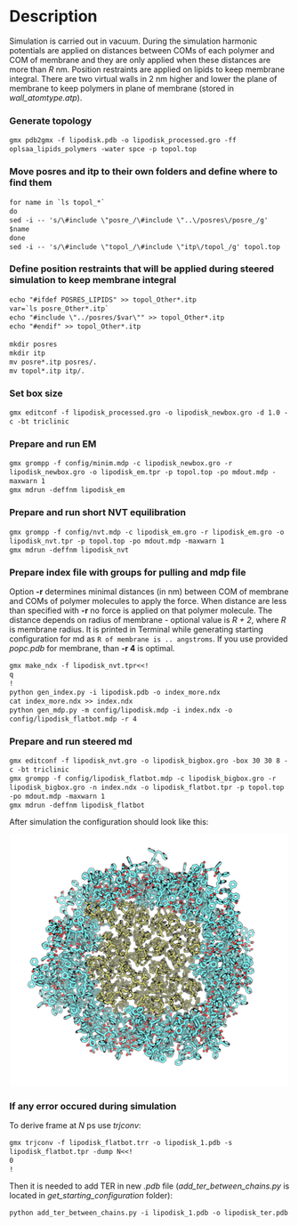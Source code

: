 # Description

Simulation is carried out in vacuum. During the simulation harmonic potentials are applied on distances between COMs of each polymer and COM of membrane and they are only applied when these distances are more than *R* nm. Position restraints are applied on lipids to keep membrane integral. There are two virtual walls in 2 nm higher and lower the plane of membrane to keep polymers in plane of membrane (stored in *wall_atomtype.atp*).

### Generate topology
```
gmx pdb2gmx -f lipodisk.pdb -o lipodisk_processed.gro -ff oplsaa_lipids_polymers -water spce -p topol.top
```
### Move posres and itp to their own folders and define where to find them
```
for name in `ls topol_*`
do
sed -i -- 's/\#include \"posre_/\#include \"..\/posres\/posre_/g' $name
done
sed -i -- 's/\#include \"topol_/\#include \"itp\/topol_/g' topol.top
```
### Define position restraints that will be applied during steered simulation to keep membrane integral
```
echo "#ifdef POSRES_LIPIDS" >> topol_Other*.itp
var=`ls posre_Other*.itp`
echo "#include \"../posres/$var\"" >> topol_Other*.itp
echo "#endif" >> topol_Other*.itp

mkdir posres
mkdir itp
mv posre*.itp posres/.
mv topol*.itp itp/.
```
### Set box size
```
gmx editconf -f lipodisk_processed.gro -o lipodisk_newbox.gro -d 1.0 -c -bt triclinic
```
### Prepare and run EM
```
gmx grompp -f config/minim.mdp -c lipodisk_newbox.gro -r lipodisk_newbox.gro -o lipodisk_em.tpr -p topol.top -po mdout.mdp -maxwarn 1
gmx mdrun -deffnm lipodisk_em
```
### Prepare and run short NVT equilibration
```
gmx grompp -f config/nvt.mdp -c lipodisk_em.gro -r lipodisk_em.gro -o lipodisk_nvt.tpr -p topol.top -po mdout.mdp -maxwarn 1
gmx mdrun -deffnm lipodisk_nvt
```
### Prepare index file with groups for pulling and mdp file
Option **-r** determines minimal distances (in nm) between COM of membrane and COMs of polymer molecules to apply the force. When distance are less than specified with **-r** no force is applied on that polymer molecule. The distance depends on radius of membrane - optional value is *R + 2*, where *R* is membrane radius. It is printed in Terminal while generating starting configuration for md as `R of membrane is .. angstroms`. If you use provided *popc.pdb* for membrane, than **-r 4** is optimal.
```
gmx make_ndx -f lipodisk_nvt.tpr<<!
q
!
python gen_index.py -i lipodisk.pdb -o index_more.ndx
cat index_more.ndx >> index.ndx
python gen_mdp.py -m config/lipodisk.mdp -i index.ndx -o config/lipodisk_flatbot.mdp -r 4
```

### Prepare and run steered md
```
gmx editconf -f lipodisk_nvt.gro -o lipodisk_bigbox.gro -box 30 30 8 -c -bt triclinic
gmx grompp -f config/lipodisk_flatbot.mdp -c lipodisk_bigbox.gro -r lipodisk_bigbox.gro -n index.ndx -o lipodisk_flatbot.tpr -p topol.top -po mdout.mdp -maxwarn 1
gmx mdrun -deffnm lipodisk_flatbot
```
After simulation the configuration should look like this:
<p align="center">
  <img width="500" src="../images/after_steeredmd.png">
</p>

### If any error occured during simulation
To derive frame at *N* ps use *trjconv*:
```
gmx trjconv -f lipodisk_flatbot.trr -o lipodisk_1.pdb -s lipodisk_flatbot.tpr -dump N<<!
0
!
```
Then it is needed to add TER in new *.pdb* file (*add_ter_between_chains.py* is located in *get_starting_configuration* folder):
```
python add_ter_between_chains.py -i lipodisk_1.pdb -o lipodisk_ter.pdb
```
